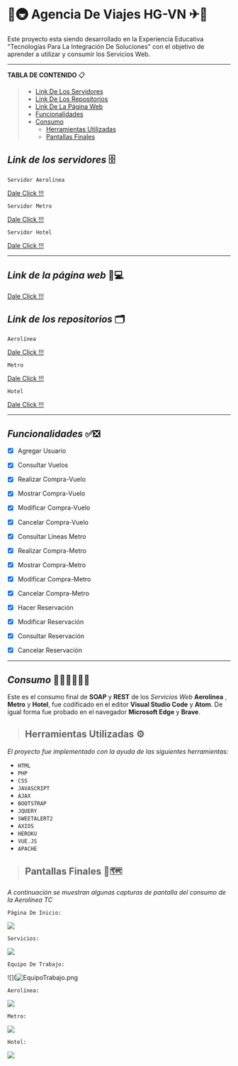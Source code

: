 # 🏨🚇 **Agencia De Viajes HG-VN** ✈🏨
Este proyecto esta siendo desarrollado en la Experiencia Educativa "Tecnologías Para La Integración De Soluciones" con el objetivo de aprender a utilizar y consumir los Servicios Web.



------

**TABLA DE CONTENIDO** 📋

> - [Link De Los Servidores]()
> - [Link De Los Repositorios]()
> - [Link De La Página Web]()
> - [Funcionalidades]()
> - [Consumo]()
>   - [Herramientas Utilizadas]()
>   - [Pantallas Finales]()
> 



## *Link de los servidores* 🗄

`Servidor Aerolínea`

[Dale Click !!!](http://3.86.69.101:8080/ws/Aerolinea.wsdl)



`Servidor Metro`

[Dale Click !!!](http://34.204.7.251:8080/ws/MetroV2_1.wsdl)



`Servidor Hotel`

[Dale Click !!!](http://54.162.225.248:8080/hotel.wsdl)



------

## *Link de la página web* 📱💻

[Dale Click !!!](http://34.204.7.251/Agencia/)



## *Link de los repositorios* 🗂️

`Aerolínea`

[Dale Click !!!](https://github.com/Alexis-VeNa27/Servicios-Web_Aerolinea)



`Metro`

[Dale Click !!!](http://34.204.7.251:8080/ws/MetroV2_1.wsdl)



`Hotel`

[Dale Click !!!](https://github.com/dannyhvalenz/Hotel-WS)



------

## *Funcionalidades* ✅❎

- [x] Agregar Usuario
- [x] Consultar Vuelos
- [x] Realizar Compra-Vuelo
- [x] Mostrar Compra-Vuelo
- [x] Modificar Compra-Vuelo
- [x] Cancelar Compra-Vuelo
- [x] Consultar Líneas Metro
- [x] Realizar Compra-Metro
- [x] Mostrar Compra-Metro
- [x] Modificar Compra-Metro
- [x] Cancelar Compra-Metro
- [x] Hacer Reservación
- [x] Modificar Reservación
- [x] Consultar Reservación
- [x] Cancelar Reservación



------

## *Consumo* 👩🏻‍💻👨🏻‍💻

Este es el consumo final de **SOAP** y **REST** de los *Servicios Web*  **Aerolínea** , **Metro** y **Hotel**, fue codificado en el editor **Visual Studio Code** y **Atom**. 
De igual forma fue probado en el navegador **Microsoft Edge** y **Brave**.  



> ## **Herramientas Utilizadas** ⚙️

*El proyecto fue implementado con la ayuda de las siguientes herramientas:*

- `HTML`	
- `PHP`
- `CSS`
- `JAVASCRIPT`
- `AJAX`
- `BOOTSTRAP`
- `JQUERY`
- `SWEETALERT2`
- `AXIOS`
- `HEROKU`
- `VUE.JS`
- `APACHE`



> ## **Pantallas Finales** 🛫🗺️

*A continuación se muestran algunas capturas de pantalla del consumo de la Aerolínea TC*



`Página De Inicio:`

![](https://github.com/Alexis-VeNa27/Agencia-De-Viajes-HG-VN/blob/master/Interfaces/Inicio.png?raw=true)



`Servicios:`

![](https://github.com/Alexis-VeNa27/Agencia-De-Viajes-HG-VN/blob/master/Interfaces/Servicios.png?raw=true)



`Equipo De Trabajo:`

![](![EquipoTrabajo.png](https://github.com/Alexis-VeNa27/Agencia-De-Viajes-HG-VN/blob/master/Interfaces/EquipoTrabajo.png?raw=true)



`Aerolínea:`

![](https://github.com/Alexis-VeNa27/Agencia-De-Viajes-HG-VN/blob/master/Interfaces/Aerolinea.png?raw=true)



`Metro:`

![](https://github.com/Alexis-VeNa27/Agencia-De-Viajes-HG-VN/blob/master/Interfaces/Metro.png?raw=true)



`Hotel:`

![](https://github.com/Alexis-VeNa27/Agencia-De-Viajes-HG-VN/blob/master/Interfaces/Hotel.png?raw=true)

